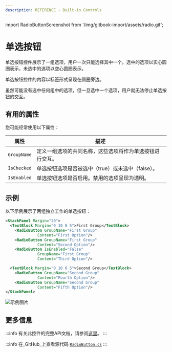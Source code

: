 ```yaml
---
description: REFERENCE - Built-in Controls
---
```


import RadioButtonScreenshot from '/img/gitbook-import/assets/radio.gif';

# 单选按钮

单选按钮控件展示了一组选项，用户一次只能选择其中一个。选中的选项以实心圆圈表示，未选中的选项以空心圆圈表示。

单选按钮控件的内容以标签形式呈现在圆圈旁边。

虽然可能没有选中任何组中的选项，但一旦选中一个选项，用户就无法停止单选按钮的交互。

## 有用的属性

您可能经常使用以下属性：

| 属性 | 描述 |
| ---- | ---- |
| `GroupName` | 定义一组选项的共同名称，这些选项将作为单选按钮进行交互。 |
| `IsChecked` | 单选按钮选项是否被选中（true）或未选中（false）。 |
| `IsEnabled` | 单选按钮选项是否启用。禁用的选项呈现为透明。 |

## 示例

以下示例展示了两组独立工作的单选按钮：

```xml
<StackPanel Margin="20">
  <TextBlock Margin="0 10 0 5">First Group</TextBlock>
    <RadioButton GroupName="First Group"
              Content="First Option"/>
    <RadioButton GroupName="First Group"
              Content="Second Option"/>
    <RadioButton IsEnabled="False"
              GroupName="First Group"
              Content="Third Option"/>

  <TextBlock Margin="0 10 0 5">Second Group</TextBlock> 
    <RadioButton GroupName="Second Group"
              Content="Fourth Option"/>
    <RadioButton GroupName="Second Group"
              Content="Fifth Option"/>
</StackPanel>
```

<img src={RadioButtonScreenshot} alt="示例图片" />

## 更多信息

:::info
有关此控件的完整API文档，请参阅[这里](http://reference.avaloniaui.net/api/Avalonia.Controls/RadioButton/)。
:::

:::info
在_GitHub_上查看源代码 [`RadioButton.cs`](https://github.com/AvaloniaUI/Avalonia/blob/master/src/Avalonia.Controls/RadioButton.cs)
:::